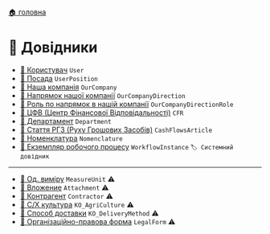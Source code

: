 ﻿[🏠 головна](../README.MD)

#  📘 Довідники

- [📘 Користувач](./User.md) `User`
- [📘 Посада](./UserPosition.md) `UserPosition`
- [📘 Наша компанія](./OurCompany.md) `OurCompany`
- [📘 Напрямок нашої компанії](./OurCompanyDirection.md) `OurCompanyDirection`
- [📘 Роль по напрямок в нашій компанії](./OurCompanyDirectionRole.md) `OurCompanyDirectionRole`
- [📘 ЦФВ (Центр Фінансової Відповідальності)](./CFR.md) `CFR`
- [📘 Департамент](./Department.md) `Department`
- [📘 Стаття РГЗ (Руху Грошових Засобів)](./CashFlowsArticle.md) `CashFlowsArticle`
- [📘 Номенклатура](./Nomenclature.md) `Nomenclature`
- [📘 Екземпляр робочого процесу](./WorkflowInstance.md) `WorkflowInstance` `🏷️ Системний довідник`
---
- [📘 Од. виміру](./MeasureUnit.md) `MeasureUnit` ⚠
- [📘 Вложение](./Attachment.md) `Attachment` ⚠️
- [📘 Контрагент](./Contractor.md) `Contractor` ⚠️
- [📘 С/Х культура](./KO_AgriCulture.md) `KO_AgriCulture` ⚠️
- [📘 Способ доставки](./KO_DeliveryMethod.md) `KO_DeliveryMethod` ⚠️
- [📘 Організаційно-правова форма](./LegalForm.md) `LegalForm` ⚠️